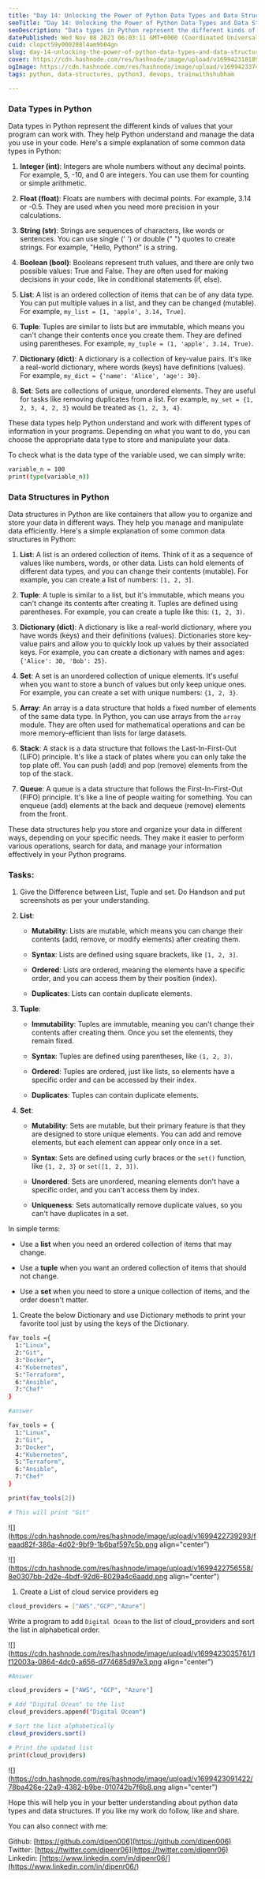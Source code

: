 ```yaml
---
title: "Day 14: Unlocking the Power of Python Data Types and Data Structures"
seoTitle: "Day 14: Unlocking the Power of Python Data Types and Data Structures"
seoDescription: "Data types in Python represent the different kinds of values that your program can work with....."
datePublished: Wed Nov 08 2023 06:03:11 GMT+0000 (Coordinated Universal Time)
cuid: clopct59y000208l4am9b04gn
slug: day-14-unlocking-the-power-of-python-data-types-and-data-structures
cover: https://cdn.hashnode.com/res/hashnode/image/upload/v1699423181895/492b2aa7-b27a-44e7-91fd-b860534e6f7b.png
ogImage: https://cdn.hashnode.com/res/hashnode/image/upload/v1699423374562/f7671d1c-f3c4-41c7-888f-3146dcf269a9.png
tags: python, data-structures, python3, devops, trainwithshubham

---
```


### Data Types in Python

Data types in Python represent the different kinds of values that your program can work with. They help Python understand and manage the data you use in your code. Here's a simple explanation of some common data types in Python:

1. **Integer (int)**: Integers are whole numbers without any decimal points. For example, 5, -10, and 0 are integers. You can use them for counting or simple arithmetic.
    
2. **Float (float)**: Floats are numbers with decimal points. For example, 3.14 or -0.5. They are used when you need more precision in your calculations.
    
3. **String (str)**: Strings are sequences of characters, like words or sentences. You can use single (' ') or double (" ") quotes to create strings. For example, "Hello, Python!" is a string.
    
4. **Boolean (bool)**: Booleans represent truth values, and there are only two possible values: True and False. They are often used for making decisions in your code, like in conditional statements (if, else).
    
5. **List**: A list is an ordered collection of items that can be of any data type. You can put multiple values in a list, and they can be changed (mutable). For example, `my_list = [1, 'apple', 3.14, True]`.
    
6. **Tuple**: Tuples are similar to lists but are immutable, which means you can't change their contents once you create them. They are defined using parentheses. For example, `my_tuple = (1, 'apple', 3.14, True)`.
    
7. **Dictionary (dict)**: A dictionary is a collection of key-value pairs. It's like a real-world dictionary, where words (keys) have definitions (values). For example, `my_dict = {'name': 'Alice', 'age': 30}`.
    
8. **Set**: Sets are collections of unique, unordered elements. They are useful for tasks like removing duplicates from a list. For example, `my_set = {1, 2, 3, 4, 2, 3}` would be treated as `{1, 2, 3, 4}`.
    

These data types help Python understand and work with different types of information in your programs. Depending on what you want to do, you can choose the appropriate data type to store and manipulate your data.

To check what is the data type of the variable used, we can simply write:

```bash
variable_n = 100
print(type(variable_n))
```

### Data Structures in Python

Data structures in Python are like containers that allow you to organize and store your data in different ways. They help you manage and manipulate data efficiently. Here's a simple explanation of some common data structures in Python:

1. **List**: A list is an ordered collection of items. Think of it as a sequence of values like numbers, words, or other data. Lists can hold elements of different data types, and you can change their contents (mutable). For example, you can create a list of numbers: `[1, 2, 3]`.
    
2. **Tuple**: A tuple is similar to a list, but it's immutable, which means you can't change its contents after creating it. Tuples are defined using parentheses. For example, you can create a tuple like this: `(1, 2, 3)`.
    
3. **Dictionary (dict)**: A dictionary is like a real-world dictionary, where you have words (keys) and their definitions (values). Dictionaries store key-value pairs and allow you to quickly look up values by their associated keys. For example, you can create a dictionary with names and ages: `{'Alice': 30, 'Bob': 25}`.
    
4. **Set**: A set is an unordered collection of unique elements. It's useful when you want to store a bunch of values but only keep unique ones. For example, you can create a set with unique numbers: `{1, 2, 3}`.
    
5. **Array**: An array is a data structure that holds a fixed number of elements of the same data type. In Python, you can use arrays from the `array` module. They are often used for mathematical operations and can be more memory-efficient than lists for large datasets.
    
6. **Stack**: A stack is a data structure that follows the Last-In-First-Out (LIFO) principle. It's like a stack of plates where you can only take the top plate off. You can push (add) and pop (remove) elements from the top of the stack.
    
7. **Queue**: A queue is a data structure that follows the First-In-First-Out (FIFO) principle. It's like a line of people waiting for something. You can enqueue (add) elements at the back and dequeue (remove) elements from the front.
    

These data structures help you store and organize your data in different ways, depending on your specific needs. They make it easier to perform various operations, search for data, and manage your information effectively in your Python programs.

### Tasks:

1. Give the Difference between List, Tuple and set. Do Handson and put screenshots as per your understanding.
    

1. **List**:
    
    * **Mutability**: Lists are mutable, which means you can change their contents (add, remove, or modify elements) after creating them.
        
    * **Syntax**: Lists are defined using square brackets, like `[1, 2, 3]`.
        
    * **Ordered**: Lists are ordered, meaning the elements have a specific order, and you can access them by their position (index).
        
    * **Duplicates**: Lists can contain duplicate elements.
        
2. **Tuple**:
    
    * **Immutability**: Tuples are immutable, meaning you can't change their contents after creating them. Once you set the elements, they remain fixed.
        
    * **Syntax**: Tuples are defined using parentheses, like `(1, 2, 3)`.
        
    * **Ordered**: Tuples are ordered, just like lists, so elements have a specific order and can be accessed by their index.
        
    * **Duplicates**: Tuples can contain duplicate elements.
        
3. **Set**:
    
    * **Mutability**: Sets are mutable, but their primary feature is that they are designed to store unique elements. You can add and remove elements, but each element can appear only once in a set.
        
    * **Syntax**: Sets are defined using curly braces or the `set()` function, like `{1, 2, 3}` or `set([1, 2, 3])`.
        
    * **Unordered**: Sets are unordered, meaning elements don't have a specific order, and you can't access them by index.
        
    * **Uniqueness**: Sets automatically remove duplicate values, so you can't have duplicates in a set.
        

In simple terms:

* Use a **list** when you need an ordered collection of items that may change.
    
* Use a **tuple** when you want an ordered collection of items that should not change.
    
* Use a **set** when you need to store a unique collection of items, and the order doesn't matter.
    

1. Create the below Dictionary and use Dictionary methods to print your favorite tool just by using the keys of the Dictionary.
    

```bash
fav_tools ={
  1:"Linux",
  2:"Git",
  3:"Docker",
  4:"Kubernetes",
  5:"Terraform",
  6:"Ansible",
  7:"Chef"
}
```

```bash
#answer

fav_tools = {
  1:"Linux",
  2:"Git",
  3:"Docker",
  4:"Kubernetes",
  5:"Terraform",
  6:"Ansible",
  7:"Chef"
}

print(fav_tools[2])

# This will print "Git"
```

![](https://cdn.hashnode.com/res/hashnode/image/upload/v1699422739293/feaad82f-386a-4d02-9bf9-1b6baf597c5b.png align="center")

![](https://cdn.hashnode.com/res/hashnode/image/upload/v1699422756558/8e0307bb-2d2e-4bdf-92d6-8029a4c6aadd.png align="center")

1. Create a List of cloud service providers eg
    

```bash
cloud_providers = ["AWS","GCP","Azure"]
```

Write a program to add `Digital Ocean` to the list of cloud\_providers and sort the list in alphabetical order.

![](https://cdn.hashnode.com/res/hashnode/image/upload/v1699423035761/1f12003a-0864-4dc0-a656-d774685d97e3.png align="center")

```bash
#Answer

cloud_providers = ["AWS", "GCP", "Azure"]

# Add "Digital Ocean" to the list
cloud_providers.append("Digital Ocean")

# Sort the list alphabetically
cloud_providers.sort()

# Print the updated list
print(cloud_providers)
```

![](https://cdn.hashnode.com/res/hashnode/image/upload/v1699423091422/78ba426e-22a9-4382-b9be-010742b7f6b8.png align="center")

Hope this will help you in your better understanding about python data types and data structures. If you like my work do follow, like and share.

You can also connect with me:

Github: [https://github.com/dipen006](https://github.com/dipen006)  
Twitter: [https://twitter.com/dipenr06](https://twitter.com/dipenr06)  
Linkedin: [https://www.linkedin.com/in/dipenr06/](https://www.linkedin.com/in/dipenr06/)